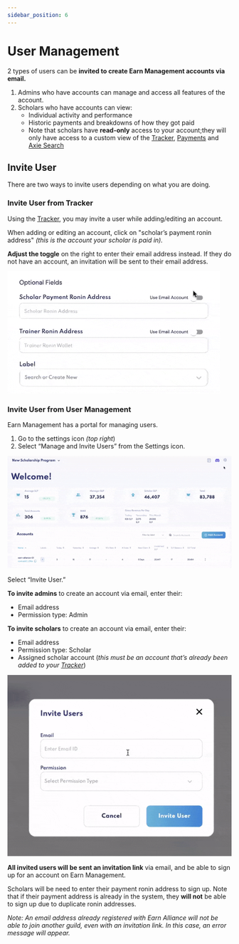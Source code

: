 ```yaml
---
sidebar_position: 6
---
```


# User Management

2 types of users can be **invited to create Earn Management accounts via email.**

1. Admins who have accounts can manage and access all features of the account.
2. Scholars who have accounts can view:
   * Individual activity and performance 
   * Historic payments and breakdowns of how they got paid
   * Note that scholars have **read-only** access to your account;they will only have access to a custom view of the [Tracker](tracker.md), [Payments](payments.md) and [Axie Search](axie-search.md) 


## Invite User
There are two ways to invite users depending on what you are doing.

### Invite User from Tracker

Using the [Tracker](tracker.md), you may invite a user while adding/editing an account.

When adding or editing an account, click on "scholar’s payment ronin address" _(this is the account your scholar is paid in)._

**Adjust the toggle** on the right to enter their email address instead. If they do not have an account, an invitation will be sent to their email address.

![use scholar email](01_Tracker_Use_Scholar_Email.gif)

### Invite User from User Management

Earn Management has a portal for managing users.

1. Go to the settings icon _(top right_)
2. Select “Manage and Invite Users” from the Settings icon.

![invite user](06_InviteUser_Select_from_Settings.gif)

Select “Invite User.”

**To invite admins** to create an account via email, enter their:

* Email address
* Permission type: Admin 

**To invite scholars** to create an account via email, enter their:

* Email address
* Permission type: Scholar
* Assigned scholar account (_this must be an account that’s already been added to your [Tracker](tracker.md)_)
  
![invite scholar](06_InviteUser_Scholar.gif)

**All invited users will be sent an invitation link** via email, and be able to sign up for an account on Earn Management.

Scholars will be need to enter their payment ronin address to sign up. Note that if their payment address is already in the system, they **will not** be able to sign up due to duplicate ronin addresses.

_Note: An email address already registered with Earn Alliance will not be able to join another guild, even with an invitation link. In this case, an error message will appear._   

